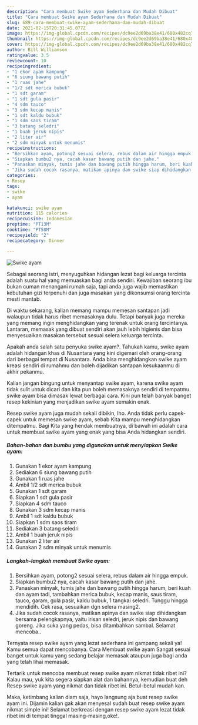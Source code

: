 ```yaml
---
description: "Cara membuat Swike ayam Sederhana dan Mudah Dibuat"
title: "Cara membuat Swike ayam Sederhana dan Mudah Dibuat"
slug: 689-cara-membuat-swike-ayam-sederhana-dan-mudah-dibuat
date: 2021-02-15T20:31:45.077Z
image: https://img-global.cpcdn.com/recipes/dc9ee2d69ba38e41/680x482cq70/swike-ayam-foto-resep-utama.jpg
thumbnail: https://img-global.cpcdn.com/recipes/dc9ee2d69ba38e41/680x482cq70/swike-ayam-foto-resep-utama.jpg
cover: https://img-global.cpcdn.com/recipes/dc9ee2d69ba38e41/680x482cq70/swike-ayam-foto-resep-utama.jpg
author: Bill Williamson
ratingvalue: 3.5
reviewcount: 10
recipeingredient:
- "1 ekor ayam kampung"
- "6 siung bawang putih"
- "1 ruas jahe"
- "1/2 sdt merica bubuk"
- "1 sdt garam"
- "1 sdt gula pasir"
- "4 sdm tauco"
- "3 sdm kecap manis"
- "1 sdt kaldu bubuk"
- "1 sdm saos tiram"
- "3 batang seledri"
- "1 buah jeruk nipis"
- "2 liter air"
- "2 sdm minyak untuk menumis"
recipeinstructions:
- "Bersihkan ayam, potong2 sesuai selera, rebus dalam air hingga empuk."
- "Siapkan bumbu2 nya, cacah kasar bawang putih dan jahe."
- "Panaskan minyak, tumis jahe dan bawang putih hingga harum, beri kuah dan ayam tadi, tambahkan merica bubuk, kecap manis, saus tiram, tauco, garam, gula pasir, kaldu bubuk, 1 tangkai seledri. Tunggu hingga mendidih. Cek rasa, sesuaikan dgn selera masing2."
- "Jika sudah cocok rasanya, matikan apinya dan swike siap dihidangkan bersama pelengkapnya, yaitu irisan seledri, jeruk nipis dan bawang goreng. Jika suka yang pedas, bisa ditambahkan sambal. Selamat mencoba.."
categories:
- Resep
tags:
- swike
- ayam

katakunci: swike ayam 
nutrition: 115 calories
recipecuisine: Indonesian
preptime: "PT13M"
cooktime: "PT58M"
recipeyield: "2"
recipecategory: Dinner

---
```



![Swike ayam](https://img-global.cpcdn.com/recipes/dc9ee2d69ba38e41/680x482cq70/swike-ayam-foto-resep-utama.jpg)

Sebagai seorang istri, menyuguhkan hidangan lezat bagi keluarga tercinta adalah suatu hal yang memuaskan bagi anda sendiri. Kewajiban seorang ibu bukan cuman menangani rumah saja, tapi anda juga wajib memastikan kebutuhan gizi terpenuhi dan juga masakan yang dikonsumsi orang tercinta mesti mantab.

Di waktu  sekarang, kalian memang mampu memesan santapan jadi walaupun tidak harus ribet memasaknya dulu. Tetapi banyak juga mereka yang memang ingin menghidangkan yang terenak untuk orang tercintanya. Lantaran, memasak yang dibuat sendiri akan jauh lebih higienis dan bisa menyesuaikan masakan tersebut sesuai selera keluarga tercinta. 



Apakah anda salah satu penyuka swike ayam?. Tahukah kamu, swike ayam adalah hidangan khas di Nusantara yang kini digemari oleh orang-orang dari berbagai tempat di Nusantara. Anda bisa menghidangkan swike ayam kreasi sendiri di rumahmu dan boleh dijadikan santapan kesukaanmu di akhir pekanmu.

Kalian jangan bingung untuk menyantap swike ayam, karena swike ayam tidak sulit untuk dicari dan kita pun boleh memasaknya sendiri di tempatmu. swike ayam bisa dimasak lewat berbagai cara. Kini pun telah banyak banget resep kekinian yang menjadikan swike ayam semakin enak.

Resep swike ayam juga mudah sekali dibikin, lho. Anda tidak perlu capek-capek untuk memesan swike ayam, sebab Kita mampu menghidangkan ditempatmu. Bagi Kita yang hendak membuatnya, di bawah ini adalah cara untuk membuat swike ayam yang enak yang bisa Anda hidangkan sendiri.

<!--inarticleads1-->

##### Bahan-bahan dan bumbu yang digunakan untuk menyiapkan Swike ayam:

1. Gunakan 1 ekor ayam kampung
1. Sediakan 6 siung bawang putih
1. Gunakan 1 ruas jahe
1. Ambil 1/2 sdt merica bubuk
1. Gunakan 1 sdt garam
1. Siapkan 1 sdt gula pasir
1. Siapkan 4 sdm tauco
1. Gunakan 3 sdm kecap manis
1. Ambil 1 sdt kaldu bubuk
1. Siapkan 1 sdm saos tiram
1. Sediakan 3 batang seledri
1. Ambil 1 buah jeruk nipis
1. Gunakan 2 liter air
1. Gunakan 2 sdm minyak untuk menumis




<!--inarticleads2-->

##### Langkah-langkah membuat Swike ayam:

1. Bersihkan ayam, potong2 sesuai selera, rebus dalam air hingga empuk.
1. Siapkan bumbu2 nya, cacah kasar bawang putih dan jahe.
1. Panaskan minyak, tumis jahe dan bawang putih hingga harum, beri kuah dan ayam tadi, tambahkan merica bubuk, kecap manis, saus tiram, tauco, garam, gula pasir, kaldu bubuk, 1 tangkai seledri. Tunggu hingga mendidih. Cek rasa, sesuaikan dgn selera masing2.
1. Jika sudah cocok rasanya, matikan apinya dan swike siap dihidangkan bersama pelengkapnya, yaitu irisan seledri, jeruk nipis dan bawang goreng. Jika suka yang pedas, bisa ditambahkan sambal. Selamat mencoba..




Ternyata resep swike ayam yang lezat sederhana ini gampang sekali ya! Kamu semua dapat mencobanya. Cara Membuat swike ayam Sangat sesuai banget untuk kamu yang sedang belajar memasak ataupun juga bagi anda yang telah lihai memasak.

Tertarik untuk mencoba membuat resep swike ayam nikmat tidak ribet ini? Kalau mau, yuk kita segera siapkan alat dan bahannya, kemudian buat deh Resep swike ayam yang nikmat dan tidak ribet ini. Betul-betul mudah kan. 

Maka, ketimbang kalian diam saja, hayo langsung aja buat resep swike ayam ini. Dijamin kalian gak akan menyesal sudah buat resep swike ayam nikmat simple ini! Selamat berkreasi dengan resep swike ayam lezat tidak ribet ini di tempat tinggal masing-masing,oke!.

